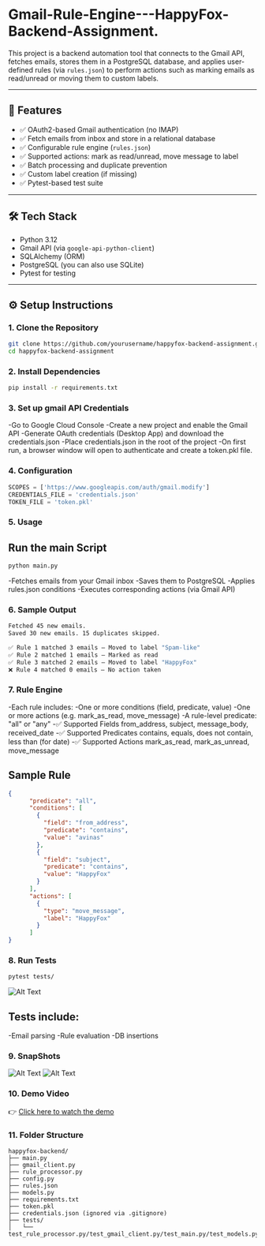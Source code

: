 # Gmail-Rule-Engine---HappyFox-Backend-Assignment.

This project is a backend automation tool that connects to the Gmail API, fetches emails, stores them in a PostgreSQL database, and applies user-defined rules (via `rules.json`) to perform actions such as marking emails as read/unread or moving them to custom labels.

---

## 🚀 Features

- ✅ OAuth2-based Gmail authentication (no IMAP)
- ✅ Fetch emails from inbox and store in a relational database
- ✅ Configurable rule engine (`rules.json`)
- ✅ Supported actions: mark as read/unread, move message to label
- ✅ Batch processing and duplicate prevention
- ✅ Custom label creation (if missing)
- ✅ Pytest-based test suite

---

## 🛠️ Tech Stack

- Python 3.12
- Gmail API (via `google-api-python-client`)
- SQLAlchemy (ORM)
- PostgreSQL (you can also use SQLite)
- Pytest for testing

---

## ⚙️ Setup Instructions

### 1. Clone the Repository
```bash
git clone https://github.com/yourusername/happyfox-backend-assignment.git
cd happyfox-backend-assignment
```

### 2. Install Dependencies
```bash
pip install -r requirements.txt
```

### 3. Set up gmail API Credentials
-Go to Google Cloud Console
-Create a new project and enable the Gmail API
-Generate OAuth credentials (Desktop App) and download the credentials.json
-Place credentials.json in the root of the project
-On first run, a browser window will open to authenticate and create a token.pkl file.

### 4. Configuration
```python
SCOPES = ['https://www.googleapis.com/auth/gmail.modify']
CREDENTIALS_FILE = 'credentials.json'
TOKEN_FILE = 'token.pkl'
```

### 5. Usage
## Run the main Script
```bash
python main.py
```
-Fetches emails from your Gmail inbox
-Saves them to PostgreSQL
-Applies rules.json conditions
-Executes corresponding actions (via Gmail API)

### 6. Sample Output
```bash
Fetched 45 new emails.
Saved 30 new emails. 15 duplicates skipped.

✅ Rule 1 matched 3 emails — Moved to label "Spam-like"
✅ Rule 2 matched 1 emails — Marked as read
✅ Rule 3 matched 2 emails — Moved to label "HappyFox"
❌ Rule 4 matched 0 emails — No action taken
```
### 7. Rule Engine
-Each rule includes:
-One or more conditions (field, predicate, value)
-One or more actions (e.g. mark_as_read, move_message)
-A rule-level predicate: "all" or "any"
-✅ Supported Fields
from_address, subject, message_body, received_date
-✅ Supported Predicates
contains, equals, does not contain, less than (for date)
-✅ Supported Actions
mark_as_read, mark_as_unread, move_message 

## Sample Rule
```json
{
      "predicate": "all",
      "conditions": [
        {
          "field": "from_address",
          "predicate": "contains",
          "value": "avinas"
        },
        {
          "field": "subject",
          "predicate": "contains",
          "value": "HappyFox"
        }
      ],
      "actions": [
        {
          "type": "move_message",
          "label": "HappyFox"
        }
      ]
}
```

### 8. Run Tests
```bash
pytest tests/
```
![Alt Text](https://github.com/yamas14/Gmail-Rule-Engine-HappyFox-Backend-Assignment/blob/1b6f22ab9a51d28ee77444e9f35c929e66d0658e/Screenshot%202025-06-19%20025433.png)

## Tests include:
-Email parsing
-Rule evaluation
-DB insertions

### 9. SnapShots
![Alt Text](https://github.com/yamas14/Gmail-Rule-Engine-HappyFox-Backend-Assignment/blob/7f1d69994f34d1afb19a99ed75ff3aecdc466df4/Screenshot%202025-06-19%20030045.png)
![Alt Text](https://github.com/yamas14/Gmail-Rule-Engine-HappyFox-Backend-Assignment/blob/06bdf38574dd7842acf6bdcd6a13914cc11b7a2a/Screenshot%202025-06-19%20025914.png)


### 10. Demo Video

👉 [Click here to watch the demo](https://drive.google.com/file/d/12b245yowZ62F6O8EfyMbS0Fw99qOQIRj/view?usp=sharing)



### 11. Folder Structure
```pgsql
happyfox-backend/
├── main.py
├── gmail_client.py
├── rule_processor.py
├── config.py
├── rules.json
├── models.py
├── requirements.txt
├── token.pkl
├── credentials.json (ignored via .gitignore)
├── tests/
│   └── test_rule_processor.py/test_gmail_client.py/test_main.py/test_models.py
```





